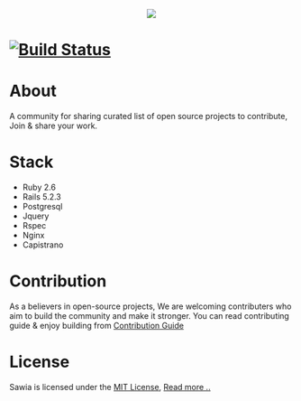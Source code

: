 <p align='center'>
 <img src='https://thepracticaldev.s3.amazonaws.com/i/oudju33r3si1didzqdyb.png'/>
</p>

# [![Build Status](https://travis-ci.org/karazlab/swyya.svg?branch=master)](https://travis-ci.org/karazlab/swyya)

# About
A community for sharing curated list of open source projects to contribute, Join & share your work.

# Stack
  * Ruby 2.6
  * Rails 5.2.3
  * Postgresql
  * Jquery
  * Rspec
  * Nginx
  * Capistrano

# Contribution
As a believers in open-source projects, We are welcoming contributers who aim to build the community and make it stronger.
You can read contributing guide & enjoy building from [Contribution Guide](/contributing.md)

# License
Sawia is licensed under the [MIT License](https://opensource.org/licenses/MIT), [Read more ..](https://github.com/karazlab/swyya/blob/master/LICENSE)
